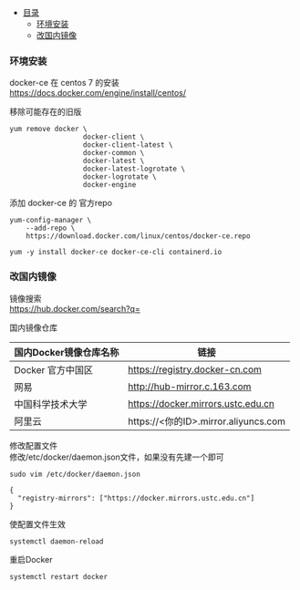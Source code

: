 * [目录](#0)
  * [环境安装](#1)
  * [改国内镜像](#2)



<h3 id="2">环境安装</h3>

docker-ce 在 centos 7 的安装  
https://docs.docker.com/engine/install/centos/  

移除可能存在的旧版  

```
yum remove docker \
                  docker-client \
                  docker-client-latest \
                  docker-common \
                  docker-latest \
                  docker-latest-logrotate \
                  docker-logrotate \
                  docker-engine
```

添加 docker-ce 的 官方repo
```
yum-config-manager \
    --add-repo \
    https://download.docker.com/linux/centos/docker-ce.repo
```

```
yum -y install docker-ce docker-ce-cli containerd.io
```


<h3 id="2">改国内镜像</h3>

镜像搜索  
https://hub.docker.com/search?q=  

国内镜像仓库

| 国内Docker镜像仓库名称 | 链接                                 | 
|----------------|------------------------------------|
| Docker 官方中国区   | https://registry.docker-cn.com     |
| 网易             | http://hub-mirror.c.163.com        |
| 中国科学技术大学       | https://docker.mirrors.ustc.edu.cn |
| 阿里云 | https://<你的ID>.mirror.aliyuncs.com |

修改配置文件  
修改/etc/docker/daemon.json文件，如果没有先建一个即可  

```
sudo vim /etc/docker/daemon.json
```

```
{
  "registry-mirrors": ["https://docker.mirrors.ustc.edu.cn"]
}
```

使配置文件生效  

```
systemctl daemon-reload
```

重启Docker  

```
systemctl restart docker
```

